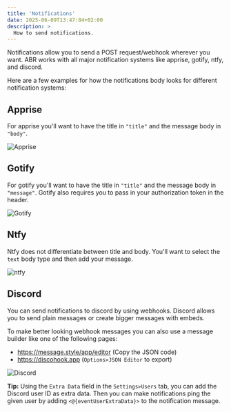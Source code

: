 ```yaml
---
title: 'Notifications'
date: 2025-06-09T13:47:04+02:00
description: >
  How to send notifications.
---
```


Notifications allow you to send a POST request/webhook wherever you want. ABR
works with all major notification systems like apprise, gotify, ntfy, and
discord.

Here are a few examples for how the notifications body looks for different
notification systems:

## Apprise

For apprise you'll want to have the title in `"title"` and the message body in
`"body"`.

![Apprise](apprise.png)

## Gotify

For gotify you'll want to have the title in `"title"` and the message body in
`"message"`. Gotify also requires you to pass in your authorization token in the
header.

![Gotify](gotify.png)

## Ntfy

Ntfy does not differentiate between title and body. You'll want to select the
`text` body type and then add your message.

![ntfy](ntfy.png)

## Discord

You can send notifications to discord by using webhooks. Discord allows you to
send plain messages or create bigger messages with embeds.

To make better looking webhook messages you can also use a message builder like
one of the following pages:

- https://message.style/app/editor (Copy the JSON code)
- https://discohook.app (`Options>JSON Editor` to export)

![Discord](discord.png)

**Tip:** Using the `Extra Data` field in the `Settings>Users` tab, you can add the Discord user ID as extra data. Then you can make notifications ping the given user by adding `<@{eventUserExtraData}>` to the notification message.
